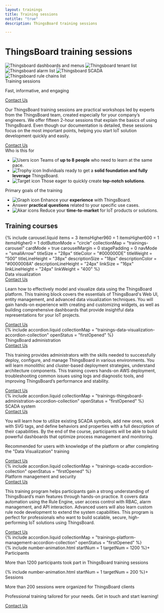 ```yaml
---
layout: trainings
title: Training sessions
notitle: "true"
description: ThingsBoard training sessions

---
```



<div class="trainings">
    <div class="trainings-hero trainings-wrapper">
        <div class="trainings-hero-top">
            <h1 class="trainings-h1">ThingsBoard training sessions</h1>
            <div class="trainings-hero-top-images">
                <img src="https://img.thingsboard.io/trainings/thingsboard-home-page.png" class="trainings-hero-image" alt="Thingsboard dashboards and menus">
                <img src="https://img.thingsboard.io/trainings/thingsboard-tenant-list.png" class="trainings-hero-image-2" alt="Thingsboard tenant list">
                <img src="https://img.thingsboard.io/trainings/thingsboard-alarm-list.png" class="trainings-hero-image-3" alt="Thingsboard alarm list">
                <img src="https://img.thingsboard.io/trainings/thingsboard-scada-example.png" class="trainings-hero-image-4" alt="Thingsboard SCADA">
                <img src="https://img.thingsboard.io/trainings/thingsboard-rule-chains-list.png" class="trainings-hero-image-5" alt="Thingsboard rule chains list">
            </div>
        </div>
        <div class="trainings-contact">
            <div class="contact">
                <div class="contact-label">
                    <span class="course-name">Training sessions</span>
                    <p>Fast, informative, and engaging</p>
                </div>
                <a class="contact-us-button" href="/docs/contact-us/?subject=Training">Contact Us</a>
            </div>
            <p class="contact-text">
                Our ThingsBoard training sessions are practical workshops led by experts from the ThingsBoard team, created especially for your company’s engineers. We offer fifteen 2-hour sessions that explain the basics of using ThingsBoard. Even though our documentation is detailed, these sessions focus on the most important points, helping you start IoT solution development quickly and easily.
            </p>
            <a class="contact-us-button contact-us-button-hidden" href="/docs/contact-us/?subject=Training">Contact Us</a>
        </div>
    </div>
    <div class="trainings-cards">
        <div class="trainings-wrapper">
            <div class="trainings-cards-wrapper">
                <div class="trainings-card">
                    <span class="course-name">Who is this for</span>
                    <ul>
                        <li>
                            <img src="https://img.thingsboard.io/trainings/icon_people.svg" alt="Users icon">
                            <span>Teams of <b>up to 8 people</b> who need to learn at the same pace.</span>
                        </li>
                        <li>
                            <img src="https://img.thingsboard.io/trainings/icon_trophy.svg" alt="Trophy icon">
                            <span>Individuals ready to get a <b>solid foundation and fully leverage</b> ThingsBoard.</span>
                        </li>
                        <li>
                            <img src="https://img.thingsboard.io/trainings/icon_target-line.svg" alt="Target icon">
                            <span>Those eager to quickly create <b>top-notch solutions</b>.</span>
                        </li>
                    </ul>
                </div>       
                <div class="trainings-card">
                    <span class="course-name">Primary goals of the training</span>
                    <ul>
                        <li>
                            <img src="https://img.thingsboard.io/trainings/icon_arrow-growth.svg" alt="Graph icon">
                            <span>Enhance your <b>experience</b> with ThingsBoard. </span>
                        </li>
                        <li>
                            <i class="far fa-question-circle fa-lg" style="color: #2A7DEC"></i>
                            <span>Answer <b>practical questions</b> related to your specific use cases. </span>
                        </li>
                        <li>
                            <img src="https://img.thingsboard.io/trainings/akar-icons_reduce.svg" alt="Akar icons">
                            <span>Reduce your <b>time-to-market</b> for IoT products or solutions.</span>
                        </li>
                    </ul>
                </div>
            </div>
        </div>
    </div>
    <div class="courses">
        <div class="trainings-wrapper">
            <h2 class="trainings-h2">Training courses</h2>
            {% include carousel.liquid items = 3 itemsHigher960 = 1 itemsHigher600 = 1 itemsHigher0 = 1 dotButtonMode = "circle" collectionMap = "trainings-carousel" cardMode = true carouselMargin = 0 stagePadding = 0 navMode = "smallArrow" titleSize = "28px" titleColor = "#000000DE" titleWeight = "500" titleLineHeight = "38px" descriptionSize = "18px" descriptionColor = "#0000008A" descriptionLineHeight = "24px" linkSize = "16px" linkLineHeight = "24px" linkWeight = "400" %}
            <div class="owl-carousel-toggle-content" id="owl-carousel-0">
                <div class="owl-carousel-toggle-content-item" id="data-visualization">
                    <div class="trainings-contact">
                        <div class="contact">
                            <div>
                                <span class="course-name">Data visualization</span>
                            </div>
                            <a class="contact-us-button" href="/docs/contact-us/?subject=Training">Contact Us</a>
                        </div>
                        <p class="contact-text">
                            Learn how to effectively model and visualize data using the ThingsBoard platform. This training block covers the essentials of ThingsBoard's Web UI, entity management, and advanced data visualization techniques. You will gain hands-on experience with creating and customizing widgets, as well as building comprehensive dashboards that provide insightful data representations for your IoT projects.            
                        </p>
                        <a class="contact-us-button contact-us-button-hidden" href="/docs/contact-us/?subject=Training">Contact Us</a>
                    </div>                
                    {% include accordion.liquid collectionMap = "trainings-data-visualization-accordion-collection" openStatus = "firstOpened" %}
                </div>
                <div class="owl-carousel-toggle-content-item" id="administration">
                    <div class="trainings-contact">
                        <div class="contact">
                            <div>
                                <span class="course-name">ThingsBoard administration</span>
                            </div>
                            <a class="contact-us-button" href="/docs/contact-us/?subject=Training">Contact Us</a>
                        </div>
                        <p class="contact-text">
                            This training provides administrators with the skills needed to successfully deploy, configure, and manage ThingsBoard in various environments. You will learn monolithic and cluster-based deployment strategies, understand architecture components. This training covers hands-on AWS deployment, troubleshooting common issues using logs and diagnostic tools, and improving ThingsBoard’s performance and stability.                        
                        </p>
                        <a class="contact-us-button contact-us-button-hidden" href="/docs/contact-us/?subject=Training">Contact Us</a>
                    </div>   
                    {% include accordion.liquid collectionMap = "trainings-thingsboard-administration-accordion-collection" openStatus = "firstOpened" %}
                </div>
                <div class="owl-carousel-toggle-content-item" id="scada">
                    <div class="trainings-contact">
                        <div class="contact">
                            <div>
                                <span class="course-name">SCADA system</span>
                            </div>
                            <a class="contact-us-button" href="/docs/contact-us/?subject=Training">Contact Us</a>
                        </div>
                        <div class="contact-text">
                            <p class="test">
                                You will learn how to utilize existing SCADA symbols, add new ones, work with SVG tags, and define behaviors and properties with a full description of their capabilities. By the end of the course, participants will be able to build powerful dashboards that optimize process management and monitoring.
                            </p> 
                            <p class="tip">
                                <i class="fas fa-exclamation-circle" style="color: #F36500"></i>
                                <span>
                                    Recommended for users with knowledge of the platform or after completing the "Data Visualization" training
                                </span>
                            </p>  
                        </div>
                        <a class="contact-us-button contact-us-button-hidden" href="/docs/contact-us/?subject=Training">Contact Us</a>
                    </div>   
                    {% include accordion.liquid collectionMap = "trainings-scada-accordion-collection" openStatus = "firstOpened" %}
                </div>
                <div class="owl-carousel-toggle-content-item" id="management">
                    <div class="trainings-contact">
                        <div class="contact">
                            <div>
                                <span class="course-name">Platform management and security</span>
                            </div>
                            <a class="contact-us-button" href="/docs/contact-us/?subject=Training">Contact Us</a>
                        </div>
                        <p class="contact-text">
                            This training program helps participants gain a strong understanding of ThingsBoard’s main features through hands-on practice. It covers data automation using the Rule Engine, user access control with RBAC, alarm management, and API interaction. Advanced users will also learn custom rule node development to extend the system capabilities. This program is perfect for professionals who want to build scalable, secure, high-performing IoT solutions using ThingsBoard.                        
                        </p>
                        <a class="contact-us-button contact-us-button-hidden" href="/docs/contact-us/?subject=Training">Contact Us</a>
                    </div>   
                    {% include accordion.liquid collectionMap = "trainings-platform-management-accordion-collection" openStatus = "firstOpened" %}                
                </div>
            </div>
        </div>
    </div>
    <div class="trainings-cards trainings-cards-bottom">
        <div class="trainings-bottom trainings-wrapper">
            <div class="trainings-cards-wrapper">
                <div class="trainings-card">
                    <span class="trainings-card-icon">
                        <i class="fas fa-users fa-5x" style="color: #2A7DEC"></i>
                    </span>
                    <div class="trainings-card-title-text">
                        <span class="trainings-card-title" style="display: flex">
                            {% include number-animation.html startNum = 1 targetNum = 1200 %}+
                        </span>
                        <span class="trainings-card-subtitle">Participants</span>
                    </div>
                    <p class="trainings-card-text">More than 1200 participants took part in ThingsBoard training sessions</p>
                </div>       
                <div class="trainings-card">
                    <div class="trainings-card-icon">
                        <i class="fas fa-comments fa-5x" style="color: #2A7DEC"></i>
                    </div>
                    <div class="trainings-card-title-text">
                        <span class="trainings-card-title" style="display: flex">
                            {% include number-animation.html startNum = 1 targetNum = 200 %}+
                        </span>
                        <span class="trainings-card-subtitle">Sessions</span>
                    </div>
                    <p class="trainings-card-text">More than 200 sessions were organized for ThingsBoard clients</p>
                </div>    
            </div>    
            <div class="trainings-card-contact-us">
                <p>
                    Professional training tailored for your needs. Get in touch and start learning!
                </p>
                <a class="contact-us-button" href="/docs/contact-us/?subject=Training">Contact Us</a>
            </div>
        </div>
    </div>
</div>


